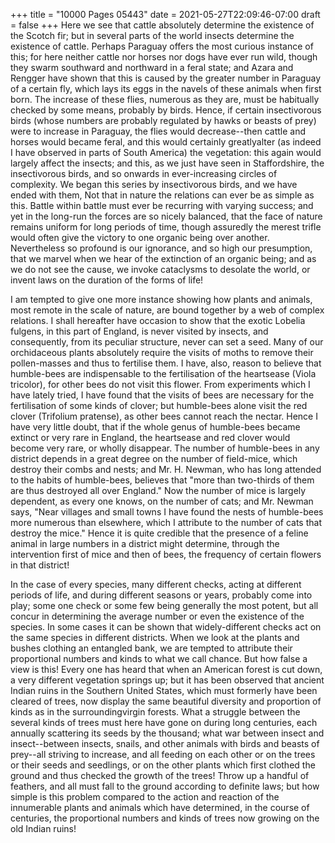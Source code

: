 +++
title = "10000 Pages 05443"
date = 2021-05-27T22:09:46-07:00
draft = false
+++
Here we see that cattle absolutely determine the existence of the Scotch fir; but in several parts of the world insects determine the existence of cattle. Perhaps Paraguay offers the most curious instance of this; for here neither cattle nor horses nor dogs have ever run wild, though they swarm southward and northward in a feral state; and Azara and Rengger have shown that this is caused by the greater number in Paraguay of a certain fly, which lays its eggs in the navels of these animals when first born. The increase of these flies, numerous as they are, must be habitually checked by some means, probably by birds. Hence, if certain insectivorous birds (whose numbers are probably regulated by hawks or beasts of prey) were to increase in Paraguay, the flies would decrease--then cattle and horses would became feral, and this would certainly greatlyalter (as indeed I have observed in parts of South America) the vegetation: this again would largely affect the insects; and this, as we just have seen in Staffordshire, the insectivorous birds, and so onwards in ever-increasing circles of complexity. We began this series by insectivorous birds, and we have ended with them, Not that in nature the relations can ever be as simple as this. Battle within battle must ever be recurring with varying success; and yet in the long-run the forces are so nicely balanced, that the face of nature remains uniform for long periods of time, though assuredly the merest trifle would often give the victory to one organic being over another. Nevertheless so profound is our ignorance, and so high our presumption, that we marvel when we hear of the extinction of an organic being; and as we do not see the cause, we invoke cataclysms to desolate the world, or invent laws on the duration of the forms of life!

I am tempted to give one more instance showing how plants and animals, most remote in the scale of nature, are bound together by a web of complex relations. I shall hereafter have occasion to show that the exotic Lobelia fulgens, in this part of England, is never visited by insects, and consequently, from its peculiar structure, never can set a seed. Many of our orchidaceous plants absolutely require the visits of moths to remove their pollen-masses and thus to fertilise them. I have, also, reason to believe that humble-bees are indispensable to the fertilisation of the heartsease (Viola tricolor), for other bees do not visit this flower. From experiments which I have lately tried, I have found that the visits of bees are necessary for the fertilisation of some kinds of clover; but humble-bees alone visit the red clover (Trifolium pratense), as other bees cannot reach the nectar. Hence I have very little doubt, that if the whole genus of humble-bees became extinct or very rare in England, the heartsease and red clover would become very rare, or wholly disappear. The number of humble-bees in any district depends in a great degree on the number of field-mice, which destroy their combs and nests; and Mr. H. Newman, who has long attended to the habits of humble-bees, believes that "more than two-thirds of them are thus destroyed all over England." Now the number of mice is largely dependent, as every one knows, on the number of cats; and Mr. Newman says, "Near villages and small towns I have found the nests of humble-bees more numerous than elsewhere, which I attribute to the number of cats that destroy the mice." Hence it is quite credible that the presence of a feline animal in large numbers in a district might determine, through the intervention first of mice and then of bees, the frequency of certain flowers in that district!

In the case of every species, many different checks, acting at different periods of life, and during different seasons or years, probably come into play; some one check or some few being generally the most potent, but all concur in determining the average number or even the existence of the species. In some cases it can be shown that widely-different checks act on the same species in different districts. When we look at the plants and bushes clothing an entangled bank, we are tempted to attribute their proportional numbers and kinds to what we call chance. But how false a view is this! Every one has heard that when an American forest is cut down, a very different vegetation springs up; but it has been observed that ancient Indian ruins in the Southern United States, which must formerly have been cleared of trees, now display the same beautiful diversity and proportion of kinds as in the surroundingvirgin forests. What a struggle between the several kinds of trees must here have gone on during long centuries, each annually scattering its seeds by the thousand; what war between insect and insect--between insects, snails, and other animals with birds and beasts of prey--all striving to increase, and all feeding on each other or on the trees or their seeds and seedlings, or on the other plants which first clothed the ground and thus checked the growth of the trees! Throw up a handful of feathers, and all must fall to the ground according to definite laws; but how simple is this problem compared to the action and reaction of the innumerable plants and animals which have determined, in the course of centuries, the proportional numbers and kinds of trees now growing on the old Indian ruins!
